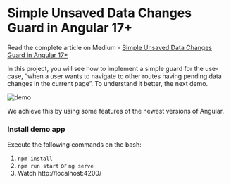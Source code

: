 # Simple Unsaved Data Changes Guard in Angular 17+

Read the complete article on Medium - [Simple Unsaved Data Changes Guard in Angular 17+](https://medium.com/@danioropezasoria/simple-unsaved-data-changes-guard-in-angular-17-dfc40a67fa64)

In this project, you will see how to implement a simple guard for the use-case, “when a user wants to navigate to other routes having pending data changes in the current page”. To understand it better, the next demo.

![demo](https://github.com/danioropeza/angular-unsaved-data-changes-guard/assets/33135078/375f6980-8a64-44b7-b6ef-b1cb8aa7468b)

We achieve this by using some features of the newest versions of Angular.

### Install demo app

Execute the following commands on the bash:
1) `npm install`
2) `npm run start` or `ng serve`
3) Watch http://localhost:4200/
